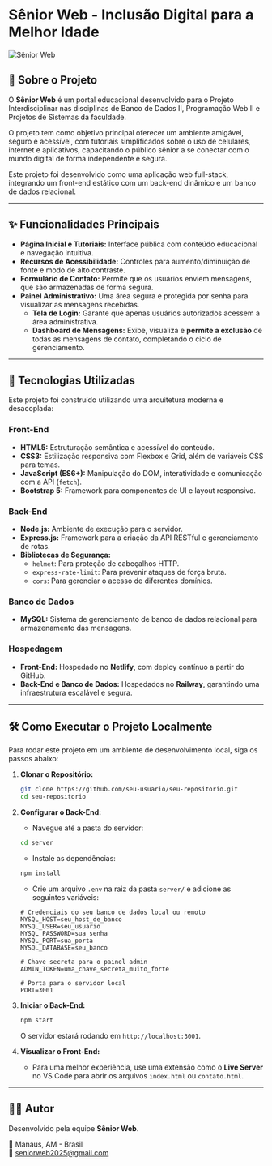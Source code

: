 # Sênior Web - Inclusão Digital para a Melhor Idade

![Sênior Web](assets/images/senior-web-index.png)

## 📖 Sobre o Projeto

O **Sênior Web** é um portal educacional desenvolvido para o Projeto Interdisciplinar nas disciplinas de Banco de Dados II, Programação Web II e Projetos de Sistemas da faculdade.

O projeto tem como objetivo principal oferecer um ambiente amigável, seguro e acessível, com tutoriais simplificados sobre o uso de celulares, internet e aplicativos, capacitando o público sênior a se conectar com o mundo digital de forma independente e segura.

Este projeto foi desenvolvido como uma aplicação web full-stack, integrando um front-end estático com um back-end dinâmico e um banco de dados relacional.

---

## ✨ Funcionalidades Principais

*   **Página Inicial e Tutoriais:** Interface pública com conteúdo educacional e navegação intuitiva.
*   **Recursos de Acessibilidade:** Controles para aumento/diminuição de fonte e modo de alto contraste.
*   **Formulário de Contato:** Permite que os usuários enviem mensagens, que são armazenadas de forma segura.
*   **Painel Administrativo:** Uma área segura e protegida por senha para visualizar as mensagens recebidas.
    *   **Tela de Login:** Garante que apenas usuários autorizados acessem a área administrativa.
    *   **Dashboard de Mensagens:** Exibe, visualiza e **permite a exclusão** de todas as mensagens de contato, completando o ciclo de gerenciamento.

---

## 🚀 Tecnologias Utilizadas

Este projeto foi construído utilizando uma arquitetura moderna e desacoplada:

### Front-End
*   **HTML5:** Estruturação semântica e acessível do conteúdo.
*   **CSS3:** Estilização responsiva com Flexbox e Grid, além de variáveis CSS para temas.
*   **JavaScript (ES6+):** Manipulação do DOM, interatividade e comunicação com a API (`fetch`).
*   **Bootstrap 5:** Framework para componentes de UI e layout responsivo.

### Back-End
*   **Node.js:** Ambiente de execução para o servidor.
*   **Express.js:** Framework para a criação da API RESTful e gerenciamento de rotas.
*   **Bibliotecas de Segurança:**
    *   `helmet`: Para proteção de cabeçalhos HTTP.
    *   `express-rate-limit`: Para prevenir ataques de força bruta.
    *   `cors`: Para gerenciar o acesso de diferentes domínios.

### Banco de Dados
*   **MySQL:** Sistema de gerenciamento de banco de dados relacional para armazenamento das mensagens.

### Hospedagem
*   **Front-End:** Hospedado no **Netlify**, com deploy contínuo a partir do GitHub.
*   **Back-End e Banco de Dados:** Hospedados no **Railway**, garantindo uma infraestrutura escalável e segura.

---

## 🛠️ Como Executar o Projeto Localmente

Para rodar este projeto em um ambiente de desenvolvimento local, siga os passos abaixo:

1.  **Clonar o Repositório:**
    ```bash
    git clone https://github.com/seu-usuario/seu-repositorio.git
    cd seu-repositorio
    ```

2.  **Configurar o Back-End:**
    *   Navegue até a pasta do servidor:
      ```bash
      cd server
      ```
    *   Instale as dependências:
      ```bash
      npm install
      ```
    *   Crie um arquivo `.env` na raiz da pasta `server/` e adicione as seguintes variáveis:
      ```env
      # Credenciais do seu banco de dados local ou remoto
      MYSQL_HOST=seu_host_de_banco
      MYSQL_USER=seu_usuario
      MYSQL_PASSWORD=sua_senha
      MYSQL_PORT=sua_porta
      MYSQL_DATABASE=seu_banco

      # Chave secreta para o painel admin
      ADMIN_TOKEN=uma_chave_secreta_muito_forte

      # Porta para o servidor local
      PORT=3001
      ```

3.  **Iniciar o Back-End:**
    ```bash
    npm start
    ```
    O servidor estará rodando em `http://localhost:3001`.

4.  **Visualizar o Front-End:**
    *   Para uma melhor experiência, use uma extensão como o **Live Server** no VS Code para abrir os arquivos `index.html` ou `contato.html`.

---

## 👨‍💻 Autor

Desenvolvido pela equipe **Sênior Web**.

📍 Manaus, AM - Brasil  
📧 [seniorweb2025@gmail.com](mailto:seniorweb2025@gmail.com)
